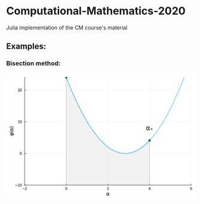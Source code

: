 # Computational-Mathematics-2020
Julia implementation of the CM course's material

## Examples:

### Bisection method:
![](https://raw.githubusercontent.com/crybot/Computational-Mathematics-2020/main/resources/bisection.gif)
